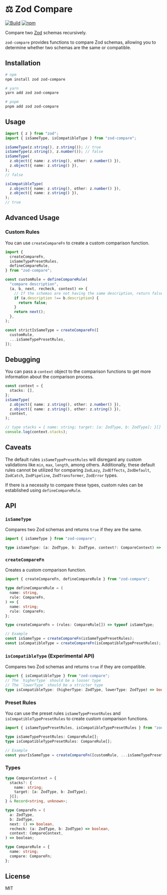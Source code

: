 # ⚖️ Zod Compare

[![Build](https://github.com/lawvs/zod-compare/actions/workflows/build.yml/badge.svg)](https://github.com/lawvs/zod-compare/actions/workflows/build.yml)
[![npm](https://img.shields.io/npm/v/zod-compare)](https://www.npmjs.com/package/zod-compare)

Compare two [Zod](https://zod.dev/) schemas recursively.

`zod-compare` provides functions to compare Zod schemas, allowing you to determine whether two schemas are the same or compatible.

## Installation

```bash
# npm
npm install zod zod-compare

# yarn
yarn add zod zod-compare

# pnpm
pnpm add zod zod-compare
```

## Usage

```ts
import { z } from "zod";
import { isSameType, isCompatibleType } from "zod-compare";

isSameType(z.string(), z.string()); // true
isSameType(z.string(), z.number()); // false
isSameType(
  z.object({ name: z.string(), other: z.number() }),
  z.object({ name: z.string() }),
);
// false

isCompatibleType(
  z.object({ name: z.string(), other: z.number() }),
  z.object({ name: z.string() }),
);
// true
```

## Advanced Usage

### Custom Rules

You can use `createCompareFn` to create a custom comparison function.

```ts
import {
  createCompareFn,
  isSameTypePresetRules,
  defineCompareRule,
} from "zod-compare";

const customRule = defineCompareRule(
  "compare description",
  (a, b, next, recheck, context) => {
    // If the schemas are not having the same description, return false
    if (a.description !== b.description) {
      return false;
    }
    return next();
  },
);

const strictIsSameType = createCompareFn([
  customRule,
  ...isSameTypePresetRules,
]);
```

## Debugging

You can pass a `context` object to the comparison functions to get more information about the comparison process.

```ts
const context = {
  stacks: [],
};
isSameType(
  z.object({ name: z.string(), other: z.number() }),
  z.object({ name: z.string(), other: z.string() }),
  context,
);

// type stacks = { name: string; target: [a: ZodType, b: ZodType]; }[]
console.log(context.stacks);
```

## Caveats

The default rules `isSameTypePresetRules` will disregard any custom validations like `min`, `max`, `length`, among others. Additionally, these default rules cannot be utilized for comparing `ZodLazy`, `ZodEffects`, `ZodDefault`, `ZodCatch`, `ZodPipeline`, `ZodTransformer`, `ZodError` types.

If there is a necessity to compare these types, custom rules can be established using `defineCompareRule`.

## API

### `isSameType`

Compares two Zod schemas and returns `true` if they are the same.

```ts
import { isSameType } from "zod-compare";

type isSameType: (a: ZodType, b: ZodType, context?: CompareContext) => boolean;
```

### `createCompareFn`

Creates a custom comparison function.

```ts
import { createCompareFn, defineCompareRule } from "zod-compare";

type defineCompareRule = (
  name: string,
  rule: CompareFn,
) => {
  name: string;
  rule: CompareFn;
};

type createCompareFn = (rules: CompareRule[]) => typeof isSameType;

// Example
const isSameType = createCompareFn(isSameTypePresetRules);
const isCompatibleType = createCompareFn(isCompatibleTypePresetRules);
```

### `isCompatibleType` (Experimental API)

Compares two Zod schemas and returns `true` if they are compatible.

```ts
import { isCompatibleType } from "zod-compare";
// The `higherType` should be a looser type
// The `lowerType` should be a stricter type
type isCompatibleType: (higherType: ZodType, lowerType: ZodType) => boolean;
```

### Preset Rules

You can use the preset rules `isSameTypePresetRules` and `isCompatibleTypePresetRules` to create custom comparison functions.

```ts
import { isSameTypePresetRules, isCompatibleTypePresetRules } from "zod-compare";

type isSameTypePresetRules: CompareRule[];
type isCompatibleTypePresetRules: CompareRule[];

// Example
const yourIsSameType = createCompareFn([customRule, ...isSameTypePresetRules]);
```

### Types

```ts
type CompareContext = {
  stacks?: {
    name: string;
    target: [a: ZodType, b: ZodType];
  }[];
} & Record<string, unknown>;

type CompareFn = (
  a: ZodType,
  b: ZodType,
  next: () => boolean,
  recheck: (a: ZodType, b: ZodType) => boolean,
  context: CompareContext,
) => boolean;

type CompareRule = {
  name: string;
  compare: CompareFn;
};
```

## License

MIT
